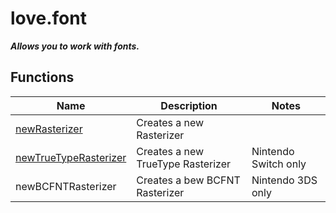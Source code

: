 # love.font

<b><i>
Allows you to work with fonts.
</b></i>
## Functions

| Name                                                                             | Description                       | Notes                |
|----------------------------------------------------------------------------------|-----------------------------------|----------------------|
| [newRasterizer](https://love2d.org/wiki/love.font.newRasterizer)                 | Creates a new Rasterizer          |                      |
| [newTrueTypeRasterizer](https://love2d.org/wiki/love.font.newTrueTypeRasterizer) | Creates a new TrueType Rasterizer | Nintendo Switch only |
| newBCFNTRasterizer                                                               | Creates a bew BCFNT Rasterizer    | Nintendo 3DS only    |

